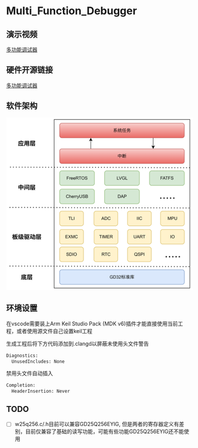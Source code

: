 # Multi_Function_Debugger

## 演示视频
[多功能调试器](https://www.bilibili.com/video/BV18QaZz1Ea5/?share_source=copy_web&vd_source=b3485e58203d6e4fd3741fc70a7503aa)

## 硬件开源链接
[多功能调试器](https://oshwhub.com/zh67888/duo-gong-neng-diao-shi-qi)

## 软件架构
![软件架构](./doc/assets/软件架构.png)

## 环境设置
在vscode需要装上Arm Keil Studio Pack (MDK v6)插件才能直接使用当前工程，或者使用源文件自己设置keil工程

生成工程后将下方代码添加到.clangd以屏蔽未使用头文件警告
```shell
Diagnostics:
  UnusedIncludes: None
```
禁用头文件自动插入
```shell
Completion:
  HeaderInsertion: Never
```

## TODO
- [ ] w25q256.c/.h目前可以兼容GD25Q256EYIG, 但是两者的寄存器定义有差别，目前仅兼容了基础的读写功能，可能有些功能GD25Q256EYIG还不能使用
